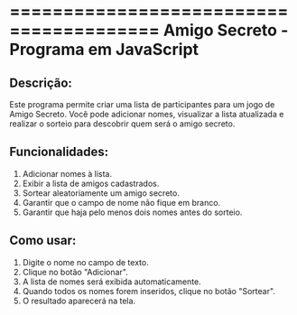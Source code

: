 ========================================
Amigo Secreto - Programa em JavaScript
========================================

Descrição:
----------
Este programa permite criar uma lista de participantes para um jogo de Amigo Secreto. 
Você pode adicionar nomes, visualizar a lista atualizada e realizar o sorteio para 
descobrir quem será o amigo secreto.

Funcionalidades:
----------------
1. Adicionar nomes à lista.
2. Exibir a lista de amigos cadastrados.
3. Sortear aleatoriamente um amigo secreto.
4. Garantir que o campo de nome não fique em branco.
5. Garantir que haja pelo menos dois nomes antes do sorteio.

Como usar:
----------
1. Digite o nome no campo de texto.
2. Clique no botão "Adicionar".
3. A lista de nomes será exibida automaticamente.
4. Quando todos os nomes forem inseridos, clique no botão "Sortear".
5. O resultado aparecerá na tela.